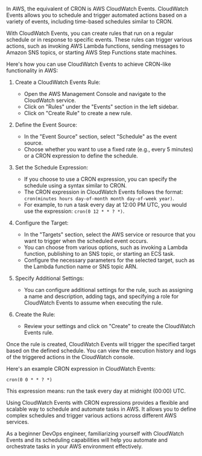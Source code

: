 In AWS, the equivalent of CRON is AWS CloudWatch Events. CloudWatch Events allows you to schedule and trigger automated actions based on a variety of events, including time-based schedules similar to CRON.

With CloudWatch Events, you can create rules that run on a regular schedule or in response to specific events. These rules can trigger various actions, such as invoking AWS Lambda functions, sending messages to Amazon SNS topics, or starting AWS Step Functions state machines.

Here's how you can use CloudWatch Events to achieve CRON-like functionality in AWS:

1. Create a CloudWatch Events Rule:
   - Open the AWS Management Console and navigate to the CloudWatch service.
   - Click on "Rules" under the "Events" section in the left sidebar.
   - Click on "Create Rule" to create a new rule.

2. Define the Event Source:
   - In the "Event Source" section, select "Schedule" as the event source.
   - Choose whether you want to use a fixed rate (e.g., every 5 minutes) or a CRON expression to define the schedule.

3. Set the Schedule Expression:
   - If you choose to use a CRON expression, you can specify the schedule using a syntax similar to CRON.
   - The CRON expression in CloudWatch Events follows the format: `cron(minutes hours day-of-month month day-of-week year)`.
   - For example, to run a task every day at 12:00 PM UTC, you would use the expression: `cron(0 12 * * ? *)`.

4. Configure the Target:
   - In the "Targets" section, select the AWS service or resource that you want to trigger when the scheduled event occurs.
   - You can choose from various options, such as invoking a Lambda function, publishing to an SNS topic, or starting an ECS task.
   - Configure the necessary parameters for the selected target, such as the Lambda function name or SNS topic ARN.

5. Specify Additional Settings:
   - You can configure additional settings for the rule, such as assigning a name and description, adding tags, and specifying a role for CloudWatch Events to assume when executing the rule.

6. Create the Rule:
   - Review your settings and click on "Create" to create the CloudWatch Events rule.

Once the rule is created, CloudWatch Events will trigger the specified target based on the defined schedule. You can view the execution history and logs of the triggered actions in the CloudWatch console.

Here's an example CRON expression in CloudWatch Events:

```
cron(0 0 * * ? *)
```

This expression means: run the task every day at midnight (00:00) UTC.

Using CloudWatch Events with CRON expressions provides a flexible and scalable way to schedule and automate tasks in AWS. It allows you to define complex schedules and trigger various actions across different AWS services.

As a beginner DevOps engineer, familiarizing yourself with CloudWatch Events and its scheduling capabilities will help you automate and orchestrate tasks in your AWS environment effectively.
